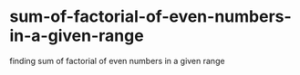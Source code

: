 # sum-of-factorial-of-even-numbers-in-a-given-range
finding sum of factorial of even numbers in a given range
